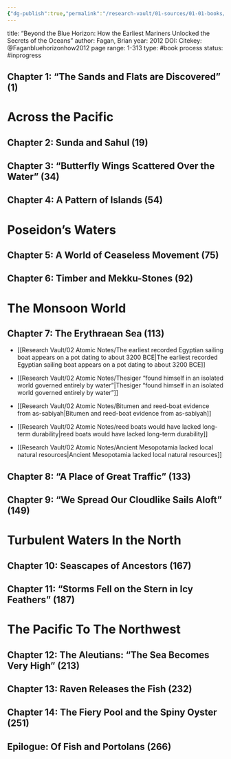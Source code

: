 ```yaml
---
{"dg-publish":true,"permalink":"/research-vault/01-sources/01-01-books/faganbluehorizonhow2012/"}
---
```



title: “Beyond the Blue Horizon: How the Earliest Mariners Unlocked the Secrets of the Oceans”
author: Fagan, Brian
year: 2012
DOI: 
Citekey: @Faganbluehorizonhow2012
page range: 1-313
type: #book 
process status: #inprogress

## Chapter 1: “The Sands and Flats are Discovered” (1)

# Across the Pacific

## Chapter 2: Sunda and Sahul (19)

## Chapter 3: “Butterfly Wings Scattered Over the Water” (34)

## Chapter 4: A Pattern of Islands (54)

# Poseidon’s Waters

## Chapter 5: A World of Ceaseless Movement (75)

## Chapter 6: Timber and Mekku-Stones (92)

# The Monsoon  World

## Chapter 7: The Erythraean Sea (113)

- [[Research Vault/02 Atomic Notes/The earliest recorded Egyptian sailing boat appears on a pot dating to about 3200 BCE\|The earliest recorded Egyptian sailing boat appears on a pot dating to about 3200 BCE]]

- [[Research Vault/02 Atomic Notes/Thesiger “found himself in an isolated world governed entirely by water”\|Thesiger “found himself in an isolated world governed entirely by water”]]

- [[Research Vault/02 Atomic Notes/Bitumen and reed-boat evidence from as-sabiyah\|Bitumen and reed-boat evidence from as-sabiyah]]

- [[Research Vault/02 Atomic Notes/reed boats would have lacked long-term durability\|reed boats would have lacked long-term durability]]

- [[Research Vault/02 Atomic Notes/Ancient Mesopotamia lacked local natural resources\|Ancient Mesopotamia lacked local natural resources]] 

## Chapter 8: “A Place of Great Traffic” (133)

## Chapter 9: “We Spread Our Cloudlike Sails Aloft” (149)

# Turbulent Waters In the North

## Chapter 10: Seascapes of Ancestors (167)

## Chapter 11: “Storms Fell on the Stern in Icy Feathers” (187)

# The Pacific To The Northwest

## Chapter 12: The Aleutians: “The Sea Becomes Very High” (213)

## Chapter 13: Raven Releases the Fish (232)

## Chapter 14: The Fiery Pool and the Spiny Oyster (251)

## Epilogue: Of Fish and Portolans (266)
